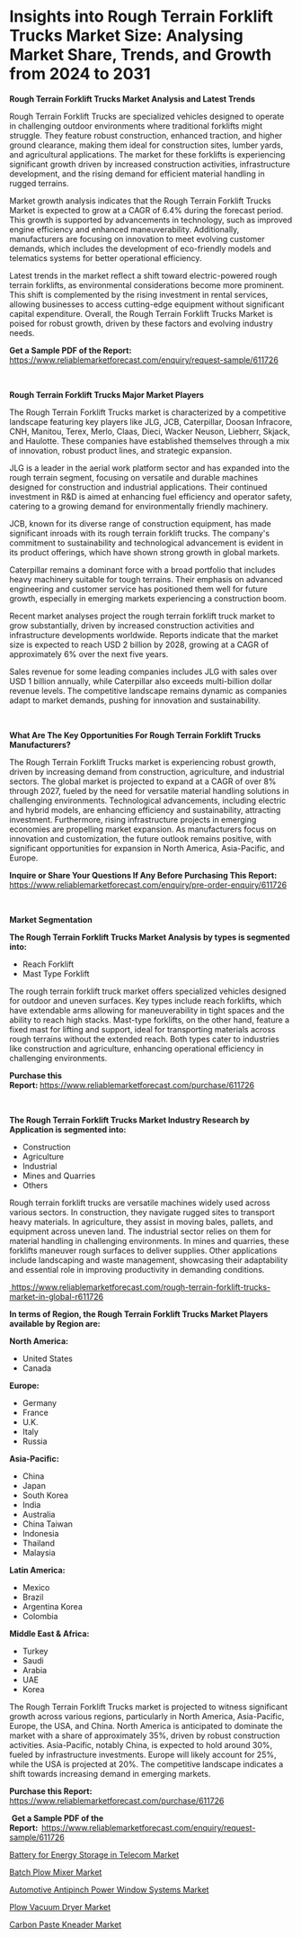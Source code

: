 <p><h1>Insights into Rough Terrain Forklift Trucks Market Size: Analysing Market Share, Trends, and Growth from 2024 to 2031</h1></p><p><strong>Rough Terrain Forklift Trucks Market Analysis and Latest Trends</strong></p>
<p><p>Rough Terrain Forklift Trucks are specialized vehicles designed to operate in challenging outdoor environments where traditional forklifts might struggle. They feature robust construction, enhanced traction, and higher ground clearance, making them ideal for construction sites, lumber yards, and agricultural applications. The market for these forklifts is experiencing significant growth driven by increased construction activities, infrastructure development, and the rising demand for efficient material handling in rugged terrains.</p><p>Market growth analysis indicates that the Rough Terrain Forklift Trucks Market is expected to grow at a CAGR of 6.4% during the forecast period. This growth is supported by advancements in technology, such as improved engine efficiency and enhanced maneuverability. Additionally, manufacturers are focusing on innovation to meet evolving customer demands, which includes the development of eco-friendly models and telematics systems for better operational efficiency.</p><p>Latest trends in the market reflect a shift toward electric-powered rough terrain forklifts, as environmental considerations become more prominent. This shift is complemented by the rising investment in rental services, allowing businesses to access cutting-edge equipment without significant capital expenditure. Overall, the Rough Terrain Forklift Trucks Market is poised for robust growth, driven by these factors and evolving industry needs.</p></p>
<p><strong>Get a Sample PDF of the Report:&nbsp;</strong> <a href="https://www.reliablemarketforecast.com/enquiry/request-sample/611726?utm_campaign=1530&utm_medium=2&utm_source=Github&utm_content=ia&utm_term=12102024&utm_id=rough-terrain-forklift-trucks">https://www.reliablemarketforecast.com/enquiry/request-sample/611726</a></p>
<p>&nbsp;</p>
<p><strong>Rough Terrain Forklift Trucks Major Market Players</strong></p>
<p><p>The Rough Terrain Forklift Trucks market is characterized by a competitive landscape featuring key players like JLG, JCB, Caterpillar, Doosan Infracore, CNH, Manitou, Terex, Merlo, Claas, Dieci, Wacker Neuson, Liebherr, Skjack, and Haulotte. These companies have established themselves through a mix of innovation, robust product lines, and strategic expansion.</p><p>JLG is a leader in the aerial work platform sector and has expanded into the rough terrain segment, focusing on versatile and durable machines designed for construction and industrial applications. Their continued investment in R&D is aimed at enhancing fuel efficiency and operator safety, catering to a growing demand for environmentally friendly machinery.</p><p>JCB, known for its diverse range of construction equipment, has made significant inroads with its rough terrain forklift trucks. The company's commitment to sustainability and technological advancement is evident in its product offerings, which have shown strong growth in global markets.</p><p>Caterpillar remains a dominant force with a broad portfolio that includes heavy machinery suitable for tough terrains. Their emphasis on advanced engineering and customer service has positioned them well for future growth, especially in emerging markets experiencing a construction boom.</p><p>Recent market analyses project the rough terrain forklift truck market to grow substantially, driven by increased construction activities and infrastructure developments worldwide. Reports indicate that the market size is expected to reach USD 2 billion by 2028, growing at a CAGR of approximately 6% over the next five years.</p><p>Sales revenue for some leading companies includes JLG with sales over USD 1 billion annually, while Caterpillar also exceeds multi-billion dollar revenue levels. The competitive landscape remains dynamic as companies adapt to market demands, pushing for innovation and sustainability.</p></p>
<p>&nbsp;</p>
<p><strong>What Are The Key Opportunities For Rough Terrain Forklift Trucks Manufacturers?</strong></p>
<p><p>The Rough Terrain Forklift Trucks market is experiencing robust growth, driven by increasing demand from construction, agriculture, and industrial sectors. The global market is projected to expand at a CAGR of over 8% through 2027, fueled by the need for versatile material handling solutions in challenging environments. Technological advancements, including electric and hybrid models, are enhancing efficiency and sustainability, attracting investment. Furthermore, rising infrastructure projects in emerging economies are propelling market expansion. As manufacturers focus on innovation and customization, the future outlook remains positive, with significant opportunities for expansion in North America, Asia-Pacific, and Europe.</p></p>
<p><strong>Inquire or Share Your Questions If Any Before Purchasing This Report:</strong> <a href="https://www.reliablemarketforecast.com/enquiry/pre-order-enquiry/611726?utm_campaign=1530&utm_medium=2&utm_source=Github&utm_content=ia&utm_term=12102024&utm_id=rough-terrain-forklift-trucks">https://www.reliablemarketforecast.com/enquiry/pre-order-enquiry/611726</a></p>
<p>&nbsp;</p>
<p><strong>Market Segmentation</strong></p>
<p><strong>The Rough Terrain Forklift Trucks Market Analysis by types is segmented into:</strong></p>
<p><ul><li>Reach Forklift</li><li>Mast Type Forklift</li></ul></p>
<p><p>The rough terrain forklift truck market offers specialized vehicles designed for outdoor and uneven surfaces. Key types include reach forklifts, which have extendable arms allowing for maneuverability in tight spaces and the ability to reach high stacks. Mast-type forklifts, on the other hand, feature a fixed mast for lifting and support, ideal for transporting materials across rough terrains without the extended reach. Both types cater to industries like construction and agriculture, enhancing operational efficiency in challenging environments.</p></p>
<p><strong>Purchase this Report:&nbsp;</strong><a href="https://www.reliablemarketforecast.com/purchase/611726?utm_campaign=1530&utm_medium=2&utm_source=Github&utm_content=ia&utm_term=12102024&utm_id=rough-terrain-forklift-trucks">https://www.reliablemarketforecast.com/purchase/611726</a></p>
<p>&nbsp;</p>
<p><strong>The Rough Terrain Forklift Trucks Market Industry Research by Application is segmented into:</strong></p>
<p><ul><li>Construction</li><li>Agriculture</li><li>Industrial</li><li>Mines and Quarries</li><li>Others</li></ul></p>
<p><p>Rough terrain forklift trucks are versatile machines widely used across various sectors. In construction, they navigate rugged sites to transport heavy materials. In agriculture, they assist in moving bales, pallets, and equipment across uneven land. The industrial sector relies on them for material handling in challenging environments. In mines and quarries, these forklifts maneuver rough surfaces to deliver supplies. Other applications include landscaping and waste management, showcasing their adaptability and essential role in improving productivity in demanding conditions.</p></p>
<p><a href="https://www.reliablemarketforecast.com/rough-terrain-forklift-trucks-market-in-global-r611726?utm_campaign=1530&utm_medium=2&utm_source=Github&utm_content=ia&utm_term=12102024&utm_id=rough-terrain-forklift-trucks">&nbsp;https://www.reliablemarketforecast.com/rough-terrain-forklift-trucks-market-in-global-r611726</a></p>
<p><strong>In terms of Region, the Rough Terrain Forklift Trucks Market Players available by Region are:</strong></p>
<p>
    <p> <strong> North America: </strong>
        <ul>
            <li>United States</li>
            <li>Canada</li>
        </ul>
        </p> 
    <p> <strong> Europe: </strong>
        <ul>
            <li>Germany</li>
            <li>France</li>
            <li>U.K.</li>
            <li>Italy</li>
            <li>Russia</li>
        </ul>
        </p> 
    <p> <strong> Asia-Pacific: </strong>
        <ul>
            <li>China</li>
            <li>Japan</li>
            <li>South Korea</li>
            <li>India</li>
            <li>Australia</li>
            <li>China Taiwan</li>
            <li>Indonesia</li>
            <li>Thailand</li>
            <li>Malaysia</li>
        </ul>
        </p> 
    <p> <strong> Latin America: </strong>
        <ul>
            <li>Mexico</li>
            <li>Brazil</li>
            <li>Argentina Korea</li>
            <li>Colombia</li>
        </ul>
        </p> 
    <p> <strong> Middle East & Africa: </strong>
        <ul>
            <li>Turkey</li>
            <li>Saudi</li>
            <li>Arabia</li>
            <li>UAE</li>
            <li>Korea</li>
        </ul>
    </p>
    </p>
<p><p>The Rough Terrain Forklift Trucks market is projected to witness significant growth across various regions, particularly in North America, Asia-Pacific, Europe, the USA, and China. North America is anticipated to dominate the market with a share of approximately 35%, driven by robust construction activities. Asia-Pacific, notably China, is expected to hold around 30%, fueled by infrastructure investments. Europe will likely account for 25%, while the USA is projected at 20%. The competitive landscape indicates a shift towards increasing demand in emerging markets.</p></p>
<p><strong>Purchase this Report: </strong><a href="https://www.reliablemarketforecast.com/purchase/611726?utm_campaign=1530&utm_medium=2&utm_source=Github&utm_content=ia&utm_term=12102024&utm_id=rough-terrain-forklift-trucks">https://www.reliablemarketforecast.com/purchase/611726</a></p>
<p>&nbsp;<strong>Get a Sample PDF of the Report:&nbsp;&nbsp;</strong><a href="https://www.reliablemarketforecast.com/enquiry/request-sample/611726?utm_campaign=1530&utm_medium=2&utm_source=Github&utm_content=ia&utm_term=12102024&utm_id=rough-terrain-forklift-trucks">https://www.reliablemarketforecast.com/enquiry/request-sample/611726</a></p>
<p><strong></strong></p>
<p><p><a href="https://github.com/tewellnudorennk/Market-Research-Report-List-1/blob/main/battery-for-energy-storage-in-telecom-market.md?utm_campaign=1530&utm_medium=2&utm_source=Github&utm_content=ia&utm_term=12102024&utm_id=rough-terrain-forklift-trucks">Battery for Energy Storage in Telecom Market</a></p><p><a href="https://www.linkedin.com/pulse/batch-plow-mixer-market-drivers-challenges-forecast-2024-2031-g220e?utm_campaign=1530&utm_medium=2&utm_source=Github&utm_content=ia&utm_term=12102024&utm_id=rough-terrain-forklift-trucks">Batch Plow Mixer Market</a></p><p><a href="https://github.com/specedumorgas16/Market-Research-Report-List-1/blob/main/automotive-antipinch-power-window-systems-market.md?utm_campaign=1530&utm_medium=2&utm_source=Github&utm_content=ia&utm_term=12102024&utm_id=rough-terrain-forklift-trucks">Automotive Antipinch Power Window Systems Market</a></p><p><a href="https://www.linkedin.com/pulse/global-plow-vacuum-dryer-industry-analysis-report-market-size-mlhyf?utm_campaign=1530&utm_medium=2&utm_source=Github&utm_content=ia&utm_term=12102024&utm_id=rough-terrain-forklift-trucks">Plow Vacuum Dryer Market</a></p><p><a href="https://www.linkedin.com/pulse/carbon-paste-kneader-spectrum-usage-patterns-sector-evolution-gjrne?utm_campaign=1530&utm_medium=2&utm_source=Github&utm_content=ia&utm_term=12102024&utm_id=rough-terrain-forklift-trucks">Carbon Paste Kneader Market</a></p></p>